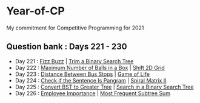# Year-of-CP
My commitment for Competitive Programming for 2021

## Question bank : Days 221 - 230
- Day 221 : [Fizz Buzz](https://leetcode.com/problems/fizz-buzz/) | [Trim a Binary Search Tree](https://leetcode.com/problems/trim-a-binary-search-tree/)
- Day 222 : [Maximum Number of Balls in a Box](https://leetcode.com/problems/maximum-number-of-balls-in-a-box/) | [Shift 2D Grid](https://leetcode.com/problems/shift-2d-grid/)
- Day 223 : [Distance Between Bus Stops](https://leetcode.com/problems/distance-between-bus-stops/) | [Game of Life](https://leetcode.com/problems/game-of-life/)
- Day 224 : [Check if the Sentence Is Pangram](https://leetcode.com/problems/check-if-the-sentence-is-pangram/) | [Spiral Matrix II](https://leetcode.com/problems/spiral-matrix-ii/)
- Day 225 : [Convert BST to Greater Tree](https://leetcode.com/problems/convert-bst-to-greater-tree/) | [Search in a Binary Search Tree](https://leetcode.com/problems/search-in-a-binary-search-tree/)
- Day 226 : [Employee Importance](https://leetcode.com/problems/employee-importance/) | [Most Frequent Subtree Sum](https://leetcode.com/problems/most-frequent-subtree-sum/)